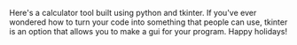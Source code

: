 Here's a calculator tool built using python and tkinter. If you've ever wondered
how to turn your code into something that people can use, tkinter is an option
that allows you to make a gui for your program. Happy holidays!